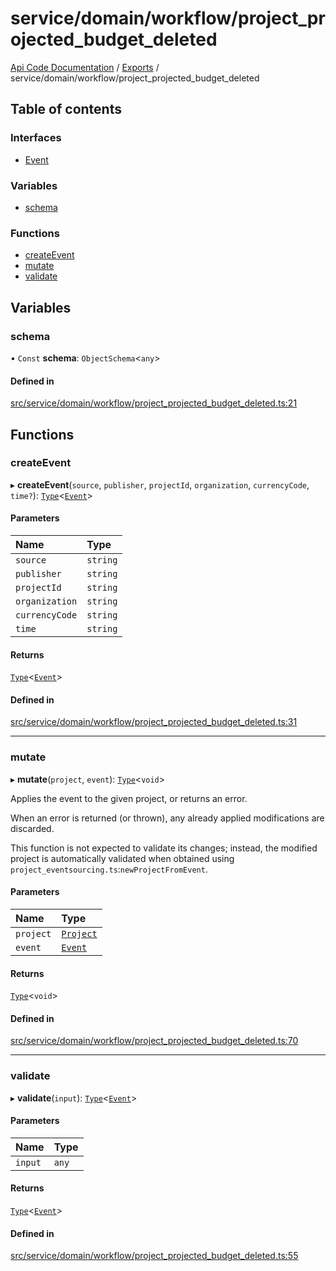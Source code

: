 # service/domain/workflow/project\_projected\_budget\_deleted
 
[Api Code Documentation](../README.md) / [Exports](../modules.md) / service/domain/workflow/project\_projected\_budget\_deleted

## Table of contents

### Interfaces

- [Event](../interfaces/service_domain_workflow_project_projected_budget_deleted.Event.md)

### Variables

- [schema](service_domain_workflow_project_projected_budget_deleted.md#schema)

### Functions

- [createEvent](service_domain_workflow_project_projected_budget_deleted.md#createevent)
- [mutate](service_domain_workflow_project_projected_budget_deleted.md#mutate)
- [validate](service_domain_workflow_project_projected_budget_deleted.md#validate)

## Variables

### schema

• `Const` **schema**: `ObjectSchema`<`any`\>

#### Defined in

[src/service/domain/workflow/project_projected_budget_deleted.ts:21](https://github.com/openkfw/TruBudget/blob/95e6f8a/api/src/service/domain/workflow/project_projected_budget_deleted.ts#L21)

## Functions

### createEvent

▸ **createEvent**(`source`, `publisher`, `projectId`, `organization`, `currencyCode`, `time?`): [`Type`](result.md#type)<[`Event`](../interfaces/service_domain_workflow_project_projected_budget_deleted.Event.md)\>

#### Parameters

| Name | Type |
| :------ | :------ |
| `source` | `string` |
| `publisher` | `string` |
| `projectId` | `string` |
| `organization` | `string` |
| `currencyCode` | `string` |
| `time` | `string` |

#### Returns

[`Type`](result.md#type)<[`Event`](../interfaces/service_domain_workflow_project_projected_budget_deleted.Event.md)\>

#### Defined in

[src/service/domain/workflow/project_projected_budget_deleted.ts:31](https://github.com/openkfw/TruBudget/blob/95e6f8a/api/src/service/domain/workflow/project_projected_budget_deleted.ts#L31)

___

### mutate

▸ **mutate**(`project`, `event`): [`Type`](result.md#type)<`void`\>

Applies the event to the given project, or returns an error.

When an error is returned (or thrown), any already applied modifications are
discarded.

This function is not expected to validate its changes; instead, the modified project
is automatically validated when obtained using
`project_eventsourcing.ts`:`newProjectFromEvent`.

#### Parameters

| Name | Type |
| :------ | :------ |
| `project` | [`Project`](../interfaces/service_domain_workflow_project.Project.md) |
| `event` | [`Event`](../interfaces/service_domain_workflow_project_projected_budget_deleted.Event.md) |

#### Returns

[`Type`](result.md#type)<`void`\>

#### Defined in

[src/service/domain/workflow/project_projected_budget_deleted.ts:70](https://github.com/openkfw/TruBudget/blob/95e6f8a/api/src/service/domain/workflow/project_projected_budget_deleted.ts#L70)

___

### validate

▸ **validate**(`input`): [`Type`](result.md#type)<[`Event`](../interfaces/service_domain_workflow_project_projected_budget_deleted.Event.md)\>

#### Parameters

| Name | Type |
| :------ | :------ |
| `input` | `any` |

#### Returns

[`Type`](result.md#type)<[`Event`](../interfaces/service_domain_workflow_project_projected_budget_deleted.Event.md)\>

#### Defined in

[src/service/domain/workflow/project_projected_budget_deleted.ts:55](https://github.com/openkfw/TruBudget/blob/95e6f8a/api/src/service/domain/workflow/project_projected_budget_deleted.ts#L55)
